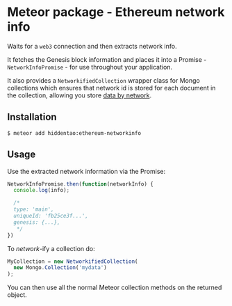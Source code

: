 # Meteor package - Ethereum network info

Waits for a `web3` connection and then extracts network info.

It fetches the Genesis block information and places it into a 
Promise - `NetworkInfoPromise` - for use throughout your application.

It also provides a `NetworkifiedCollection` wrapper class for Mongo collections 
which ensures that network id is stored for each document in the collection, 
allowing you store [data by network](https://github.com/ethereum/mist/pull/1049).

## Installation

    $ meteor add hiddentao:ethereum-networkinfo

## Usage

Use the extracted network information via the Promise:

```js
NetworkInfoPromise.then(function(networkInfo) {
  console.log(info);

  /*
  type: 'main',
  uniqueId: 'fb25ce3f...',
  genesis: {...},
   */
})
```

To _network_-ify a collection do:

```js
MyCollection = new NetworkifiedCollection(
  new Mongo.Collection('mydata')
);
```

You can then use all the normal Meteor collection methods on the returned object.

